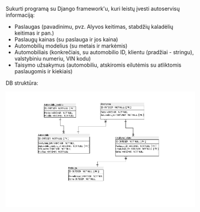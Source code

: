 Sukurti programą su Django framework'u, kuri leistų įvesti autoservisų informaciją:

* Paslaugas (pavadinimu, pvz. Alyvos keitimas, stabdžių kaladėlių keitimas ir pan.)
* Paslaugų kainas (su paslauga ir jos kaina)
* Automobilių modelius (su metais ir markėmis)
* Automobiliais (konkrečiais, su automobilio ID, klientu (pradžiai - stringu), valstybiniu numeriu, VIN kodu)
* Taisymo užsakymus (automobiliu, atskiromis eilutėmis su atliktomis paslaugomis ir kiekiais)

DB struktūra:

![image](https://github.com/StasysC/Python-2lvl/blob/master/Django/autoserviso_db_planas.png)
